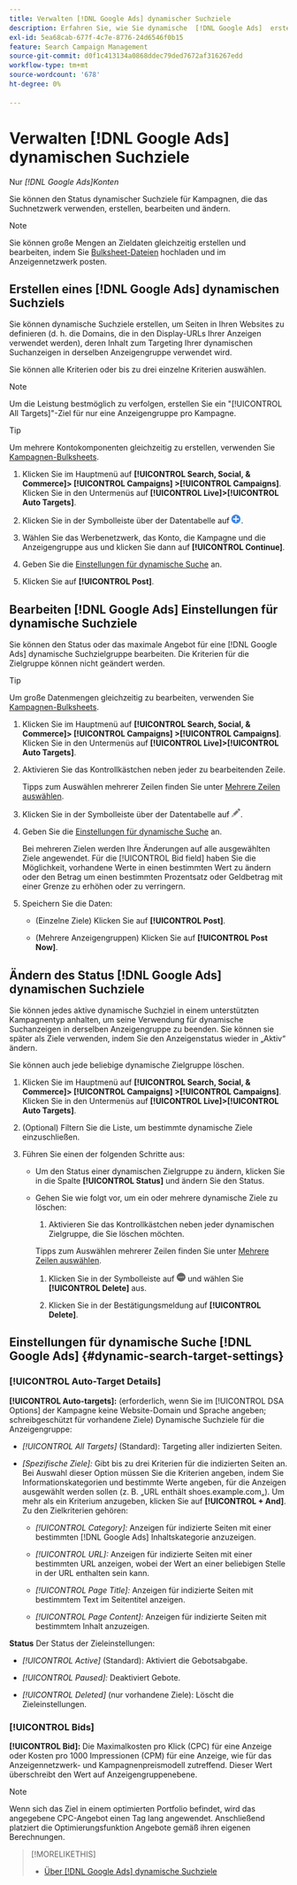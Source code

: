 ```yaml
---
title: Verwalten [!DNL Google Ads] dynamischer Suchziele
description: Erfahren Sie, wie Sie dynamische  [!DNL Google Ads]  erstellen und verwalten.
exl-id: 5ea68cab-677f-4c7e-8776-24d6546f0b15
feature: Search Campaign Management
source-git-commit: d0f1c413134a0868ddec79ded7672af316267edd
workflow-type: tm+mt
source-wordcount: '678'
ht-degree: 0%

---
```


# Verwalten [!DNL Google Ads] dynamischen Suchziele

Nur *[!DNL Google Ads]Konten*

Sie können den Status dynamischer Suchziele für Kampagnen, die das Suchnetzwerk verwenden, erstellen, bearbeiten und ändern.

>[!NOTE]
>
>Sie können große Mengen an Zieldaten gleichzeitig erstellen und bearbeiten, indem Sie [Bulksheet-Dateien](/help/search-social-commerce/campaign-management/bulksheets/bulksheet-about.md) hochladen und im Anzeigennetzwerk posten.

## Erstellen eines [!DNL Google Ads] dynamischen Suchziels

Sie können dynamische Suchziele erstellen, um Seiten in Ihren Websites zu definieren (d. h. die Domains, die in den Display-URLs Ihrer Anzeigen verwendet werden), deren Inhalt zum Targeting Ihrer dynamischen Suchanzeigen in derselben Anzeigengruppe verwendet wird.

Sie können alle Kriterien oder bis zu drei einzelne Kriterien auswählen.

>[!NOTE]
>
>Um die Leistung bestmöglich zu verfolgen, erstellen Sie ein &quot;[!UICONTROL All Targets]&quot;-Ziel für nur eine Anzeigengruppe pro Kampagne.

>[!TIP]
>
>Um mehrere Kontokomponenten gleichzeitig zu erstellen, verwenden Sie [Kampagnen-Bulksheets](/help/search-social-commerce/campaign-management/bulksheets/bulksheet-about.md).

1. Klicken Sie im Hauptmenü auf **[!UICONTROL Search, Social, & Commerce]> [!UICONTROL Campaigns] >[!UICONTROL Campaigns]**. Klicken Sie in den Untermenüs auf **[!UICONTROL Live]>[!UICONTROL Auto Targets]**.

1. Klicken Sie in der Symbolleiste über der Datentabelle auf ![Erstellen](/help/search-social-commerce/assets/add.png "Erstellen").

1. Wählen Sie das Werbenetzwerk, das Konto, die Kampagne und die Anzeigengruppe aus und klicken Sie dann auf **[!UICONTROL Continue]**.

1. Geben Sie die [Einstellungen für dynamische Suche](#dynamic-search-target-settings) an.

1. Klicken Sie auf **[!UICONTROL Post]**.

## Bearbeiten [!DNL Google Ads] Einstellungen für dynamische Suchziele

Sie können den Status oder das maximale Angebot für eine [!DNL Google Ads] dynamische Suchzielgruppe bearbeiten. Die Kriterien für die Zielgruppe können nicht geändert werden.

>[!TIP]
>
>Um große Datenmengen gleichzeitig zu bearbeiten, verwenden Sie [Kampagnen-Bulksheets](/help/search-social-commerce/campaign-management/bulksheets/bulksheet-about.md).

1. Klicken Sie im Hauptmenü auf **[!UICONTROL Search, Social, & Commerce]> [!UICONTROL Campaigns] >[!UICONTROL Campaigns]**. Klicken Sie in den Untermenüs auf **[!UICONTROL Live]>[!UICONTROL Auto Targets]**.

1. Aktivieren Sie das Kontrollkästchen neben jeder zu bearbeitenden Zeile.

   Tipps zum Auswählen mehrerer Zeilen finden Sie unter [Mehrere Zeilen auswählen](/help/search-social-commerce/common-tasks/navigation-editing-selection/multiple-rows-select.md).

1. Klicken Sie in der Symbolleiste über der Datentabelle auf ![Bearbeiten](/help/search-social-commerce/assets/edit.png "Bearbeiten").

1. Geben Sie die [Einstellungen für dynamische Suche](#dynamic-search-target-settings) an.

   Bei mehreren Zielen werden Ihre Änderungen auf alle ausgewählten Ziele angewendet. Für die [!UICONTROL Bid field] haben Sie die Möglichkeit, vorhandene Werte in einen bestimmten Wert zu ändern oder den Betrag um einen bestimmten Prozentsatz oder Geldbetrag mit einer Grenze zu erhöhen oder zu verringern.

1. Speichern Sie die Daten:

   * (Einzelne Ziele) Klicken Sie auf **[!UICONTROL Post]**.

   * (Mehrere Anzeigengruppen) Klicken Sie auf **[!UICONTROL Post Now]**.

## Ändern des Status [!DNL Google Ads] dynamischen Suchziele

Sie können jedes aktive dynamische Suchziel in einem unterstützten Kampagnentyp anhalten, um seine Verwendung für dynamische Suchanzeigen in derselben Anzeigengruppe zu beenden. Sie können sie später als Ziele verwenden, indem Sie den Anzeigenstatus wieder in „Aktiv“ ändern.

Sie können auch jede beliebige dynamische Zielgruppe löschen.

1. Klicken Sie im Hauptmenü auf **[!UICONTROL Search, Social, & Commerce]> [!UICONTROL Campaigns] >[!UICONTROL Campaigns]**. Klicken Sie in den Untermenüs auf **[!UICONTROL Live]>[!UICONTROL Auto Targets]**.

1. (Optional) Filtern Sie die Liste, um bestimmte dynamische Ziele einzuschließen.

1. Führen Sie einen der folgenden Schritte aus:

   * Um den Status einer dynamischen Zielgruppe zu ändern, klicken Sie in die Spalte **[!UICONTROL Status]** und ändern Sie den Status.

   * Gehen Sie wie folgt vor, um ein oder mehrere dynamische Ziele zu löschen:

      1. Aktivieren Sie das Kontrollkästchen neben jeder dynamischen Zielgruppe, die Sie löschen möchten.

     Tipps zum Auswählen mehrerer Zeilen finden Sie unter [Mehrere Zeilen auswählen](/help/search-social-commerce/common-tasks/navigation-editing-selection/multiple-rows-select.md).

      1. Klicken Sie in der Symbolleiste auf ![Mehr](/help/search-social-commerce/assets/more.png "Mehr") und wählen Sie **[!UICONTROL Delete]** aus.

      1. Klicken Sie in der Bestätigungsmeldung auf **[!UICONTROL Delete]**.

## Einstellungen für dynamische Suche [!DNL Google Ads] {#dynamic-search-target-settings}

### [!UICONTROL Auto-Target Details]

**[!UICONTROL Auto-targets]:** (erforderlich, wenn Sie im [!UICONTROL DSA Options] der Kampagne keine Website-Domain und Sprache angeben; schreibgeschützt für vorhandene Ziele) Dynamische Suchziele für die Anzeigengruppe:

* *[!UICONTROL All Targets]* (Standard): Targeting aller indizierten Seiten.

* *\[Spezifische Ziele\]:* Gibt bis zu drei Kriterien für die indizierten Seiten an. Bei Auswahl dieser Option müssen Sie die Kriterien angeben, indem Sie Informationskategorien und bestimmte Werte angeben, für die Anzeigen ausgewählt werden sollen (z. B. „URL enthält shoes.example.com„). Um mehr als ein Kriterium anzugeben, klicken Sie auf **[!UICONTROL + And]**. Zu den Zielkriterien gehören:

   * *[!UICONTROL Category]:* Anzeigen für indizierte Seiten mit einer bestimmten [!DNL Google Ads] Inhaltskategorie anzuzeigen.

   * *[!UICONTROL URL]:* Anzeigen für indizierte Seiten mit einer bestimmten URL anzeigen, wobei der Wert an einer beliebigen Stelle in der URL enthalten sein kann.

   * *[!UICONTROL Page Title]:* Anzeigen für indizierte Seiten mit bestimmtem Text im Seitentitel anzeigen.

   * *[!UICONTROL Page Content]:* Anzeigen für indizierte Seiten mit bestimmtem Inhalt anzuzeigen.

**Status** Der Status der Zieleinstellungen:

* *[!UICONTROL Active]* (Standard): Aktiviert die Gebotsabgabe.

* *[!UICONTROL Paused]:* Deaktiviert Gebote.

* *[!UICONTROL Deleted]* (nur vorhandene Ziele): Löscht die Zieleinstellungen.

### [!UICONTROL Bids]

**[!UICONTROL Bid]:** Die Maximalkosten pro Klick (CPC) für eine Anzeige oder Kosten pro 1000 Impressionen (CPM) für eine Anzeige, wie für das Anzeigennetzwerk- und Kampagnenpreismodell zutreffend. Dieser Wert überschreibt den Wert auf Anzeigengruppenebene.

>[!NOTE]
>
>Wenn sich das Ziel in einem optimierten Portfolio befindet, wird das angegebene CPC-Angebot einen Tag lang angewendet. Anschließend platziert die Optimierungsfunktion Angebote gemäß ihren eigenen Berechnungen.

>[!MORELIKETHIS]
>
>* [Über [!DNL Google Ads] dynamische Suchziele](dynamic-search-target-about.md)
